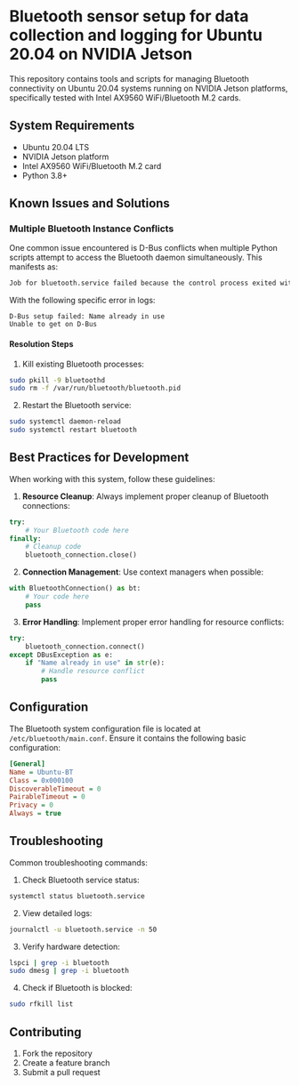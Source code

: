 # Bluetooth sensor setup for data collection and logging for Ubuntu 20.04 on NVIDIA Jetson

This repository contains tools and scripts for managing Bluetooth connectivity on Ubuntu 20.04 systems running on NVIDIA Jetson platforms, specifically tested with Intel AX9560 WiFi/Bluetooth M.2 cards.

## System Requirements

- Ubuntu 20.04 LTS
- NVIDIA Jetson platform
- Intel AX9560 WiFi/Bluetooth M.2 card
- Python 3.8+

## Known Issues and Solutions

### Multiple Bluetooth Instance Conflicts

One common issue encountered is D-Bus conflicts when multiple Python scripts attempt to access the Bluetooth daemon simultaneously. This manifests as:

```bash
Job for bluetooth.service failed because the control process exited with error code.
```

With the following specific error in logs:
```
D-Bus setup failed: Name already in use
Unable to get on D-Bus
```

#### Resolution Steps

1. Kill existing Bluetooth processes:
```bash
sudo pkill -9 bluetoothd
sudo rm -f /var/run/bluetooth/bluetooth.pid
```

2. Restart the Bluetooth service:
```bash
sudo systemctl daemon-reload
sudo systemctl restart bluetooth
```

## Best Practices for Development

When working with this system, follow these guidelines:

1. **Resource Cleanup**: Always implement proper cleanup of Bluetooth connections:
```python
try:
    # Your Bluetooth code here
finally:
    # Cleanup code
    bluetooth_connection.close()
```

2. **Connection Management**: Use context managers when possible:
```python
with BluetoothConnection() as bt:
    # Your code here
    pass
```

3. **Error Handling**: Implement proper error handling for resource conflicts:
```python
try:
    bluetooth_connection.connect()
except DBusException as e:
    if "Name already in use" in str(e):
        # Handle resource conflict
        pass
```

## Configuration

The Bluetooth system configuration file is located at `/etc/bluetooth/main.conf`. Ensure it contains the following basic configuration:

```ini
[General]
Name = Ubuntu-BT
Class = 0x000100
DiscoverableTimeout = 0
PairableTimeout = 0
Privacy = 0
Always = true
```

## Troubleshooting

Common troubleshooting commands:

1. Check Bluetooth service status:
```bash
systemctl status bluetooth.service
```

2. View detailed logs:
```bash
journalctl -u bluetooth.service -n 50
```

3. Verify hardware detection:
```bash
lspci | grep -i bluetooth
sudo dmesg | grep -i bluetooth
```

4. Check if Bluetooth is blocked:
```bash
sudo rfkill list
```

## Contributing

1. Fork the repository
2. Create a feature branch
3. Submit a pull request

